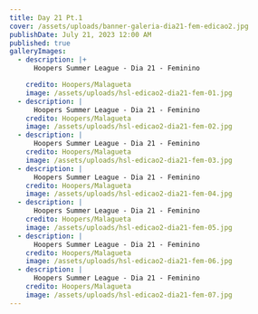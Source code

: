 ```yaml
---
title: Day 21 Pt.1
cover: /assets/uploads/banner-galeria-dia21-fem-edicao2.jpg
publishDate: July 21, 2023 12:00 AM
published: true
galleryImages:
  - description: |+
      Hoopers Summer League - Dia 21 - Feminino

    credito: Hoopers/Malagueta
    image: /assets/uploads/hsl-edicao2-dia21-fem-01.jpg
  - description: |
      Hoopers Summer League - Dia 21 - Feminino
    credito: Hoopers/Malagueta
    image: /assets/uploads/hsl-edicao2-dia21-fem-02.jpg
  - description: |
      Hoopers Summer League - Dia 21 - Feminino
    credito: Hoopers/Malagueta
    image: /assets/uploads/hsl-edicao2-dia21-fem-03.jpg
  - description: |
      Hoopers Summer League - Dia 21 - Feminino
    credito: Hoopers/Malagueta
    image: /assets/uploads/hsl-edicao2-dia21-fem-04.jpg
  - description: |
      Hoopers Summer League - Dia 21 - Feminino
    credito: Hoopers/Malagueta
    image: /assets/uploads/hsl-edicao2-dia21-fem-05.jpg
  - description: |
      Hoopers Summer League - Dia 21 - Feminino
    credito: Hoopers/Malagueta
    image: /assets/uploads/hsl-edicao2-dia21-fem-06.jpg
  - description: |
      Hoopers Summer League - Dia 21 - Feminino
    credito: Hoopers/Malagueta
    image: /assets/uploads/hsl-edicao2-dia21-fem-07.jpg
---
```

